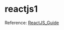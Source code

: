 # reactjs1

Reference: [ReactJS_Guide](https://show.zoho.com/show/open/a99ts36ab721f047b43d29464bceae8aef94d)
